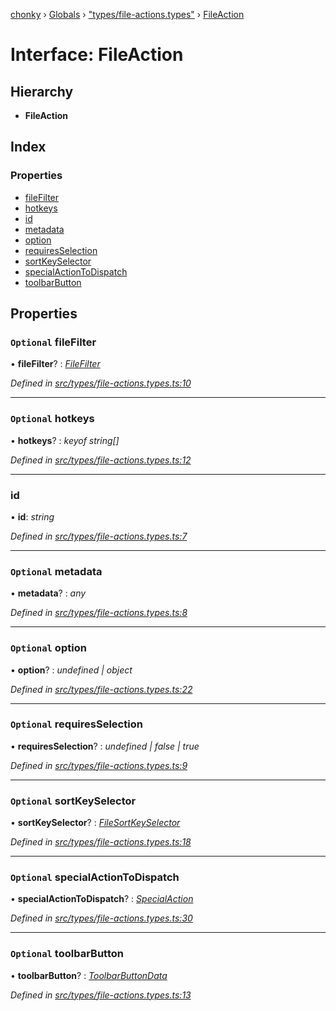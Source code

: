 [chonky](../README.md) › [Globals](../globals.md) › ["types/file-actions.types"](../modules/_types_file_actions_types_.md) › [FileAction](_types_file_actions_types_.fileaction.md)

# Interface: FileAction

## Hierarchy

* **FileAction**

## Index

### Properties

* [fileFilter](_types_file_actions_types_.fileaction.md#optional-filefilter)
* [hotkeys](_types_file_actions_types_.fileaction.md#optional-hotkeys)
* [id](_types_file_actions_types_.fileaction.md#id)
* [metadata](_types_file_actions_types_.fileaction.md#optional-metadata)
* [option](_types_file_actions_types_.fileaction.md#optional-option)
* [requiresSelection](_types_file_actions_types_.fileaction.md#optional-requiresselection)
* [sortKeySelector](_types_file_actions_types_.fileaction.md#optional-sortkeyselector)
* [specialActionToDispatch](_types_file_actions_types_.fileaction.md#optional-specialactiontodispatch)
* [toolbarButton](_types_file_actions_types_.fileaction.md#optional-toolbarbutton)

## Properties

### `Optional` fileFilter

• **fileFilter**? : *[FileFilter](../modules/_types_files_types_.md#filefilter)*

*Defined in [src/types/file-actions.types.ts:10](https://github.com/TimboKZ/Chonky/blob/3d6eae9/src/types/file-actions.types.ts#L10)*

___

### `Optional` hotkeys

• **hotkeys**? : *keyof string[]*

*Defined in [src/types/file-actions.types.ts:12](https://github.com/TimboKZ/Chonky/blob/3d6eae9/src/types/file-actions.types.ts#L12)*

___

###  id

• **id**: *string*

*Defined in [src/types/file-actions.types.ts:7](https://github.com/TimboKZ/Chonky/blob/3d6eae9/src/types/file-actions.types.ts#L7)*

___

### `Optional` metadata

• **metadata**? : *any*

*Defined in [src/types/file-actions.types.ts:8](https://github.com/TimboKZ/Chonky/blob/3d6eae9/src/types/file-actions.types.ts#L8)*

___

### `Optional` option

• **option**? : *undefined | object*

*Defined in [src/types/file-actions.types.ts:22](https://github.com/TimboKZ/Chonky/blob/3d6eae9/src/types/file-actions.types.ts#L22)*

___

### `Optional` requiresSelection

• **requiresSelection**? : *undefined | false | true*

*Defined in [src/types/file-actions.types.ts:9](https://github.com/TimboKZ/Chonky/blob/3d6eae9/src/types/file-actions.types.ts#L9)*

___

### `Optional` sortKeySelector

• **sortKeySelector**? : *[FileSortKeySelector](../modules/_types_sort_types_.md#filesortkeyselector)*

*Defined in [src/types/file-actions.types.ts:18](https://github.com/TimboKZ/Chonky/blob/3d6eae9/src/types/file-actions.types.ts#L18)*

___

### `Optional` specialActionToDispatch

• **specialActionToDispatch**? : *[SpecialAction](../enums/_types_special_actions_types_.specialaction.md)*

*Defined in [src/types/file-actions.types.ts:30](https://github.com/TimboKZ/Chonky/blob/3d6eae9/src/types/file-actions.types.ts#L30)*

___

### `Optional` toolbarButton

• **toolbarButton**? : *[ToolbarButtonData](_types_file_actions_types_.toolbarbuttondata.md)*

*Defined in [src/types/file-actions.types.ts:13](https://github.com/TimboKZ/Chonky/blob/3d6eae9/src/types/file-actions.types.ts#L13)*
